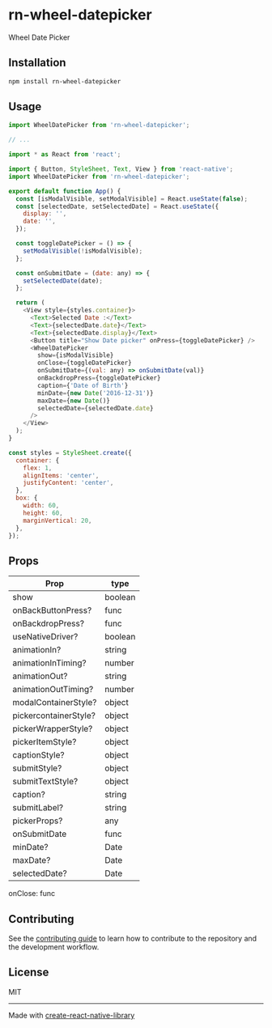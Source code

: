 # rn-wheel-datepicker

Wheel Date Picker

## Installation

```sh
npm install rn-wheel-datepicker
```

## Usage

```js
import WheelDatePicker from 'rn-wheel-datepicker';

// ...

import * as React from 'react';

import { Button, StyleSheet, Text, View } from 'react-native';
import WheelDatePicker from 'rn-wheel-datepicker';

export default function App() {
  const [isModalVisible, setModalVisible] = React.useState(false);
  const [selectedDate, setSelectedDate] = React.useState({
    display: '',
    date: '',
  });

  const toggleDatePicker = () => {
    setModalVisible(!isModalVisible);
  };

  const onSubmitDate = (date: any) => {
    setSelectedDate(date);
  };

  return (
    <View style={styles.container}>
      <Text>Selected Date :</Text>
      <Text>{selectedDate.date}</Text>
      <Text>{selectedDate.display}</Text>
      <Button title="Show Date picker" onPress={toggleDatePicker} />
      <WheelDatePicker
        show={isModalVisible}
        onClose={toggleDatePicker}
        onSubmitDate={(val: any) => onSubmitDate(val)}
        onBackdropPress={toggleDatePicker}
        caption={'Date of Birth'}
        minDate={new Date('2016-12-31')}
        maxDate={new Date()}
        selectedDate={selectedDate.date}
      />
    </View>
  );
}

const styles = StyleSheet.create({
  container: {
    flex: 1,
    alignItems: 'center',
    justifyContent: 'center',
  },
  box: {
    width: 60,
    height: 60,
    marginVertical: 20,
  },
});

```

## Props

Prop  | type
------------ | -------------
show | boolean 
onBackButtonPress? | func 
onBackdropPress? | func 
useNativeDriver? | boolean 
animationIn? | string 
animationInTiming? | number 
animationOut? | string 
animationOutTiming? | number 
modalContainerStyle? | object
pickercontainerStyle? | object
pickerWrapperStyle? | object
pickerItemStyle? | object
captionStyle? | object
submitStyle? | object
submitTextStyle? | object
caption? | string
submitLabel? | string
pickerProps? | any
onSubmitDate | func
minDate? | Date
maxDate? | Date
selectedDate? | Date 
onClose: func
## Contributing

See the [contributing guide](CONTRIBUTING.md) to learn how to contribute to the repository and the development workflow.

## License

MIT

---

Made with [create-react-native-library](https://github.com/callstack/react-native-builder-bob)
